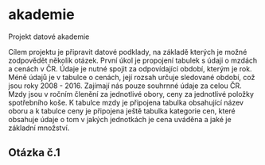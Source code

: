 # akademie
Projekt datové akademie

Cílem projektu je připravit datové podklady, na základě kterých je možné zodpovědět několik otázek.
První úkol je propojení tabulek s údaji o mzdách a cenách v ČR.
Údaje je nutné spojit za odpovídající období, kterým je rok. Méně údajů je v tabulce o cenách, její rozsah určuje sledované období, což jsou roky 
2008 - 2016.
Zajímají nás pouze souhrnné údaje za celou ČR.
Mzdy jsou v ročním členění za jednotlivé obory, ceny za jednotlivé položky spotřebního koše.
K tabulce mzdy je připojena tabulka obsahující název oboru a k tabulce ceny je připojena ještě tabulka
kategorie cen, které obsahuje údaje o tom v jakých jednotkách je cena uváděna a jaké je základní množství.

## Otázka č.1



